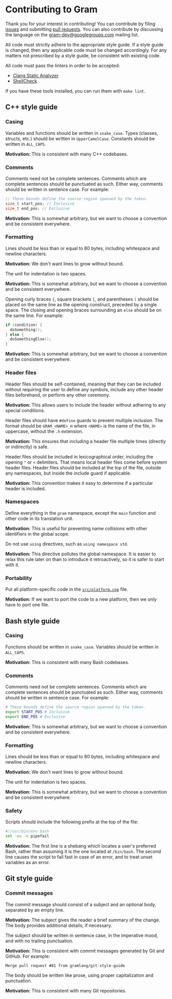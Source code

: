 # Contributing to Gram

Thank you for your interest in contributing! You can contribute by filing [issues](https://github.com/gramlang/gram/issues) and submitting [pull requests](https://github.com/gramlang/gram/pulls). You can also contribute by discussing the language on the [gram-dev@googlegroups.com](https://groups.google.com/forum/#!forum/gram-dev) mailing list.

All code must strictly adhere to the appropriate style guide. If a style guide is changed, then any applicable code must be changed accordingly. For any matters not prescribed by a style guide, be consistent with existing code.

All code must pass the linters in order to be accepted:

- [Clang Static Analyzer](http://clang-analyzer.llvm.org/)
- [ShellCheck](http://www.shellcheck.net/)

If you have these tools installed, you can run them with `make lint`.

## C++ style guide

### Casing

Variables and functions should be written in `snake_case`. Types (classes, structs, etc.) should be written in `UpperCamelCase`. Constants should be written in `ALL_CAPS`.

**Motivation:** This is consistent with many C++ codebases.

### Comments

Comments need not be complete sentences. Comments which are complete sentences should be punctuated as such. Either way, comments should be written in sentence case. For example:

```c++
// These bounds define the source region spanned by the token.
size_t start_pos; // Inclusive
size_t end_pos; // Exclusive
```

**Motivation:** This is somewhat arbitrary, but we want to choose a convention and be consistent everywhere.

### Formatting

Lines should be less than or equal to 80 bytes, including whitespace and newline characters.

**Motivation:** We don't want lines to grow without bound.

The unit for indentation is two spaces.

**Motivation:** This is somewhat arbitrary, but we want to choose a convention and be consistent everywhere.

Opening curly braces `{`, square brackets `[`, and parentheses `(` should be placed on the same line as the opening construct, preceded by a single space. The closing and opening braces surrounding an `else` should be on the same line. For example:

```c++
if (condition) {
  doSomething();
} else {
  doSomethingElse();
}
```

**Motivation:** This is somewhat arbitrary, but we want to choose a convention and be consistent everywhere.

### Header files

Header files should be self-contained, meaning that they can be included without requiring the user to define any symbols, include any other header files beforehand, or perform any other ceremony.

**Motivation:** This allows users to include the header without adhering to any special conditions.

Header files should have `#define` guards to prevent multiple inclusion. The format should be `GRAM_<NAME>_H` where `<NAME>` is the name of the file, in uppercase, without the `.h` extension.

**Motivation:** This ensures that including a header file multiple times (directly or indirectly) is safe.

Header files should be included in lexicographical order, including the opening `"` or `<` delimiters. That means local header files come before system header files. Header files should be included at the top of the file, outside any namespaces, but inside the include guard if applicable.

**Motivation:** This convention makes it easy to determine if a particular header is included.

### Namespaces

Define everything in the `gram` namespace, except the `main` function and other code in its translation unit.

**Motivation:** This is useful for preventing name collisions with other identifiers in the global scope.

Do not use `using` directives, such as `using namespace std`.

**Motivation:** This directive pollutes the global namespace. It is easier to relax this rule later on than to introduce it retroactively, so it is safer to start with it.

### Portability

Put all platform-specific code in the [`src/platform.cpp`](https://github.com/gramlang/gram/blob/master/src/platform.cpp) file.

**Motivation:** If we want to port the code to a new platform, then we only have to port one file.

## Bash style guide

### Casing

Functions should be written in `snake_case`. Variables should be written in `ALL_CAPS`.

**Motivation:** This is consistent with many Bash codebases.

### Comments

Comments need not be complete sentences. Comments which are complete sentences should be punctuated as such. Either way, comments should be written in sentence case. For example:

```bash
# These bounds define the source region spanned by the token.
export START_POS # Inclusive
export END_POS # Exclusive
```

**Motivation:** This is somewhat arbitrary, but we want to choose a convention and be consistent everywhere.

### Formatting

Lines should be less than or equal to 80 bytes, including whitespace and newline characters.

**Motivation:** We don't want lines to grow without bound.

The unit for indentation is two spaces.

**Motivation:** This is somewhat arbitrary, but we want to choose a convention and be consistent everywhere.

### Safety

Scripts should include the following prefix at the top of the file:

```bash
#!/usr/bin/env bash
set -eu -o pipefail
```

**Motivation:** The first line is a shebang which locates a user's preferred Bash, rather than assuming it is the one located at `/bin/bash`. The second line causes the script to fail fast in case of an error, and to treat unset variables as an error.

## Git style guide

### Commit messages

The commit message should consist of a subject and an optional body, separated by an empty line.

**Motivation:** The subject gives the reader a brief summary of the change. The body provides additional details, if necessary.

The subject should be written in sentence case, in the imperative mood, and with no trailing punctuation.

**Motivation:** This is consistent with commit messages generated by Git and GitHub. For example:

```
Merge pull request #81 from gramlang/git-style-guide
```

The body should be written like prose, using proper capitalization and punctuation.

**Motivation:** This is consistent with many Git repositories.
